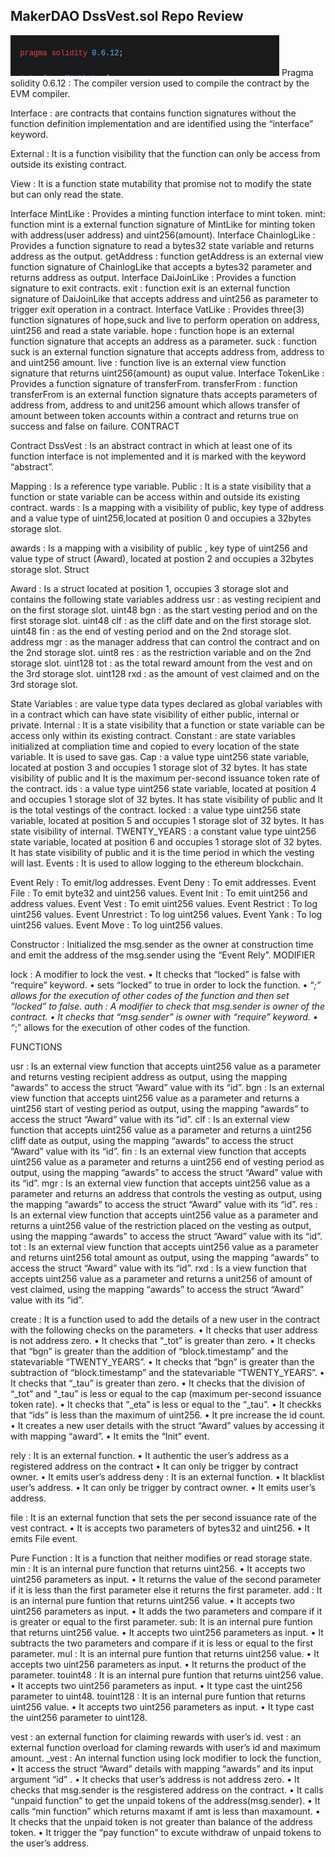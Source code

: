 ##                             MakerDAO DssVest.sol Repo Review

![pragma!](./images/pragma.png)
Pragma solidity 0.6.12 : The compiler version used to compile the contract by the EVM compiler.

Interface : are contracts that contains function signatures without the function definition implementation and are identified using the “interface” keyword.

External : It is a function visibility that the function can only be access from outside its existing contract.

View : It is a function state mutability that promise not to modify the state but can only read the state.

Interface MintLike : Provides a minting function interface to mint token.
mint: function mint is a external function signature of MintLike for minting token with address(user address) and uint256(amount). 
Interface ChainlogLike : Provides a function signature to read a bytes32 state variable and returns address as the output.
getAddress : function getAddress is an external view function signature of ChainlogLike that accepts a bytes32 parameter and returns address as output. 
Interface DaiJoinLike : Provides a function signature to exit contracts.
exit : function exit is an external function signature of DaiJoinLike that accepts address and uint256 as parameter to trigger exit operation in a contract.
Interface VatLike : Provides three(3) function signatures of hope,suck and live to perform operation on address, uint256 and read a state variable.
hope : function hope is an external function signature that accepts an address as a parameter.
suck : function suck is an external function signature that accepts address from, address to and uint256 amount.
live : function live is an external view function signature that returns uint256(amount) as ouput value.
Interface TokenLike : Provides a function signature of transferFrom.
transferFrom : function transferFrom is an external function signature thats accepts parameters of address from, address to and unit256 amount which allows transfer of amount between token accounts within a contract and returns true on success and false on failure.
CONTRACT

Contract DssVest : Is an abstract contract in which at least one of its function interface is not implemented and it is marked with the keyword “abstract”.

Mapping : Is a reference type variable.
Public : It is a state visibility that a function or state variable can be access within and outside its existing contract.
wards : Is a mapping with a visibility of public, key type of address and a value type of uint256,located at position 0 and occupies a 32bytes storage slot.

awards : Is a mapping with a visibility of public , key type of uint256 and value type of struct (Award), located at postion 2 and occupies a 32bytes storage slot.
Struct

Award : Is a struct located at position 1, occupies 3 storage slot and contains the following state variables
address usr : as vesting recipient and on the first storage slot.
uint48 bgn : as the start vesting period and on the first storage slot.
uint48 clf : as the cliff date and on the first storage slot.
uint48 fin : as the end of vesting period and on the 2nd storage slot.
address mgr : as the manager address that can control the contract and on the 2nd storage slot.
uint8 res : as the restriction variable and on the 2nd storage slot.
uint128 tot : as the total reward amount from the vest and on the 3rd storage slot.
uint128 rxd : as the amount of vest claimed and on the 3rd storage slot.

State Variables : are value type data types declared as global variables with in a contract which can have state visibility of either public, internal or private.
Internal : It is a state visibility that a function or state variable can be access only within its existing contract.
Constant : are state variables initialized at compliation time and copied to every location of the state variable. It is used to save gas.
Cap : a value type uint256 state variable, located at postion 3 and occupies 1 storage slot of 32 bytes. It has state visibility of public and It is the maximum per-second issuance token rate of the contract.
ids : a value type uint256 state variable, located at position 4 and occupies 1 storage slot of 32 bytes. It has state visibility of public and It is the total vestings of the contract.
locked :  a value type uint256 state variable, located at position 5 and occupies 1 storage slot of 32 bytes. It has state visibility of internal.
TWENTY_YEARS :  a constant value type uint256 state variable, located at position 6 and occupies 1 storage slot of 32 bytes. It has state visibility of public and it is the time period in which the vesting will last.
Events : It is used to allow logging to the ethereum blockchain.

Event Rely : To emit/log addresses.
Event Deny : To emit addresses.
Event File : To emit byte32 and uint256 values.
Event Init : To emit uint256 and address values.
Event Vest : To emit uint256 values.
Event Restrict : To log uint256 values.
Event Unrestrict : To log uint256 values.
Event Yank : To log uint256 values.
Event Move : To log uint256 values.

Constructor : Initialized the msg.sender as the owner at construction time and emit the address of the msg.sender using the “Event Rely”.
MODIFIER

lock : A modifier to lock the vest.
    • It checks that  “locked” is false with “require” keyword. 
    • sets “locked” to true in order to lock the function.
    • “_;” allows for the execution of other codes of the function and then set “locked” to false.
auth : A modifier to check that msg.sender is owner of the contract.
    • It checks that  “msg.sender” is owner with  “require” keyword. 
    • “_;” allows for the execution of other codes of the function.

FUNCTIONS

usr : Is an external view function that accepts uint256 value as a parameter and returns vesting recipient address as output, using the mapping “awards” to access the struct “Award” value with its “id”.
bgn : Is an external view function that accepts uint256 value as a parameter and returns a uint256 start of vesting period as output, using the mapping “awards” to access the struct “Award” value with its “id”.
clf : Is an external view function that accepts uint256 value as a parameter and returns a uint256 cliff date as output, using the mapping “awards” to access the struct “Award” value with its “id”.
fin : Is an external view function that accepts uint256 value as a parameter and returns a uint256 end of vesting period as output, using the mapping “awards” to access the struct “Award” value with its “id”.
mgr : Is an external view function that accepts uint256 value as a parameter and returns an address that controls the vesting as output, using the mapping “awards” to access the struct “Award” value with its “id”.
res : Is an external view function that accepts uint256 value as a parameter and returns a uint256 value of the restriction placed on the vesting as output, using the mapping “awards” to access the struct “Award” value with its “id”.
tot : Is an external view function that accepts uint256 value as a parameter and returns uint256 total amount as output, using the mapping “awards” to access the struct “Award” value with its “id”.
rxd : Is a view function that accepts uint256 value as a parameter and returns a unit256 of amount of vest claimed, using the mapping “awards” to access the struct “Award” value with its “id”.

create : It is a function used to add the details of a new user in the contract with the following checks on the parameters.
    • It checks that user address is not address zero.
    • It checks that “_tot” is greater than zero.
    • It checks that “bgn” is greater than the addition of “block.timestamp” and the statevariable  “TWENTY_YEARS”.
    • It checks that “bgn” is greater than the subtraction of “block.timestamp” and the statevariable  “TWENTY_YEARS”.
    • It checks that “_tau” is greater than zero.
    • It checks that the division of “_tot” and “_tau” is less or equal to the cap (maximum per-second issuance token rate).
    • It checks that “_eta” is less or equal to the “_tau”.
    • It checkks that “ids” is less than the maximum of uint256.
    • It pre increase the id count.
    • It creates a new user details with the struct “Award” values by accessing it with mapping “award”.
    • It emits the “Init” event.


rely : It is an external function.
    • It authentic the user’s address as a registered address on the contract
    • It can only be trigger by contract owner.
    • It emits user’s address
deny : It is an external function.
    • It blacklist user’s address.
    • It can only be trigger by contract owner.
    • It emits user’s address.

file : It is an external function that sets the per second issuance rate of the vest contract.
    • It is accepts two parameters of bytes32 and uint256.
    • It emits File event.





Pure Function : It is a function that neither modifies or read storage state. 
min : It is an internal pure function that returns uint256.
    • It accepts two uint256 parameters as input.
    • It returns the value of the second parameter if it is less than the first parameter else it returns the first parameter.
add : It is an internal pure funtion that returns uint256 value.
    • It accepts two uint256 parameters as input.
    • It adds the two parameters and compare if it is greater or equal to the first parameter.
sub: It is an internal pure funtion that returns uint256 value.
    • It accepts two uint256 parameters as input.
    • It subtracts the two parameters and compare if it is less or equal to the first parameter.
mul : It is an internal pure funtion that returns uint256 value.
    • It accepts two uint256 parameters as input.
    • It  returns the product of the parameter.
touint48 : It is an internal pure funtion that returns uint256 value.
    • It accepts two uint256 parameters as input.
    • It type cast the uint256 parameter to uint48.
touint128 : It is an internal pure funtion that returns uint256 value.
    • It accepts two uint256 parameters as input.
    • It type cast the uint256 parameter to uint128.



vest : an external function for claiming rewards with user’s id.
vest : an external function overload for claming rewards with user’s id and maximum amount.
_vest : An internal function using lock modifier to lock the function, 
    • It access the struct “Award” details with mapping “awards” and its input argument “id” .
    • It checks that user’s address is not address zero.
    • It checks that msg.sender is the resgistered address on the contract.
    • It calls “unpaid function”  to get the unpaid tokens of the address(msg.sender).
    • It calls “min function” which returns maxamt if amt is less than maxamount.
    • It checks that the unpaid token is not greater than balance of the address token.
    • It trigger the “pay function” to excute withdraw of unpaid tokens to the user’s address.

